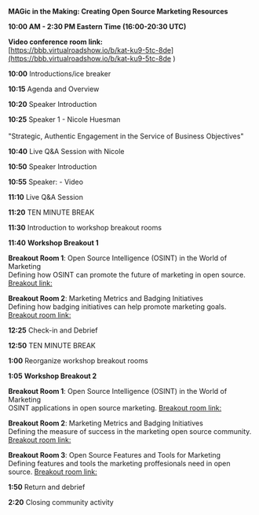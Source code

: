 **MAGic in the Making: Creating Open Source Marketing Resources**

**10:00 AM - 2:30 PM Eastern Time (16:00-20:30 UTC)**

**Video conference room link:**<br>
[https://bbb.virtualroadshow.io/b/kat-ku9-5tc-8de](https://bbb.virtualroadshow.io/b/kat-ku9-5tc-8de ) 


**10:00** Introductions/ice breaker					

**10:15** Agenda and Overview		

**10:20** Speaker Introduction			

**10:25** Speaker 1 - Nicole Huesman <br>	
"Strategic, Authentic Engagement in the Service of Business Objectives" 

**10:40** Live Q&A Session with Nicole

**10:50** Speaker Introduction	

**10:55** Speaker:  - Video	

**11:10** Live Q&A Session 

**11:20** TEN MINUTE BREAK	

**11:30** Introduction to workshop breakout rooms	

**11:40** **Workshop Breakout 1** 

**Breakout Room 1**: Open Source Intelligence (OSINT) in the World of Marketing <br> 
Defining how OSINT can promote the future of marketing in open source.
[Breakout link:](https://bbb.virtualroadshow.io/b/kat-5ex-1eu-am1 ) 

**Breakout Room 2**: Marketing Metrics and Badging Initiatives <br>
Defining how badging initiatives can help promote marketing goals.
[Breakout room link:](https://bbb.virtualroadshow.io/b/kat-9dx-n6m-cwa ) 

**12:25** Check-in and Debrief	

**12:50** TEN MINUTE BREAK	

**1:00** Reorganize workshop breakout rooms

**1:05** **Workshop Breakout 2** 

**Breakout Room 1**: Open Source Intelligence (OSINT) in the World of Marketing <br> 
OSINT applications in open source marketing.
[Breakout room link:](https://bbb.virtualroadshow.io/b/kat-ukz-vzg-cvj )

**Breakout Room 2**: Marketing Metrics and Badging Initiatives <br>
Defining the measure of success in the marketing open source community.
[Breakout room link:](https://bbb.virtualroadshow.io/b/kat-ep4-07g-ocz ) 

**Breakout Room 3**: Open Source Features and Tools for Marketing <br>
Defining features and tools the marketing proffesionals need in open source.
[Breakout room link:](https://bbb.virtualroadshow.io/b/kat-hhe-cvz-ff8)
 
**1:50** Return and debrief		

**2:20** Closing community activity	
